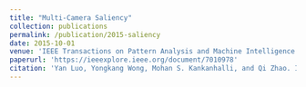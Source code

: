 ```yaml
---
title: "Multi-Camera Saliency"
collection: publications
permalink: /publication/2015-saliency
date: 2015-10-01
venue: 'IEEE Transactions on Pattern Analysis and Machine Intelligence'
paperurl: 'https://ieeexplore.ieee.org/document/7010978'
citation: 'Yan Luo, Yongkang Wong, Mohan S. Kankanhalli, and Qi Zhao. IEEE Transactions on Pattern Analysis and Machine Intelligence (2015).'
---
```

<!-- paperurl: '/files/pdf/research/BayesPostEst.pdf' -->